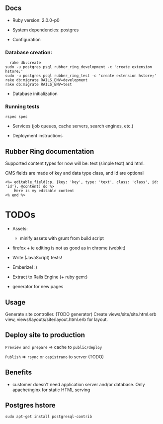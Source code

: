 ## Docs

* Ruby version: 2.0.0-p0

* System dependencies: postgres

* Configuration

### Database creation:

	  rake db:create
    sudo -u postgres psql rubber_ring_development -c 'create extension hstore;'
    sudo -u postgres psql rubber_ring_test -c 'create extension hstore;'
    rake db:migrate RAILS_ENV=development
    rake db:migrate RAILS_ENV=test


* Database initialization

### Running tests

    rspec spec

* Services (job queues, cache servers, search engines, etc.)

* Deployment instructions

## Rubber Ring documentation

Supported content types for now will be: text (simple text) and html.

CMS fields are made of key and data type
class, and id are optional

	<%= editable_field(:p, {key: 'key', type: 'text', class: 'class', id: 'id'}, @content) do %>
  		Here is my editable content
	<% end %>


# TODOs
- Assets:
  - minify assets with grunt from build script
- firefox + ie editing is not as good as in chrome (webkit)
- Write (JavaScript) tests!
- Emberize! :)

- Extract to Rails Engine (+ ruby gem:)
- generator for new pages

## Usage

Generate site controller. (TODO generator)
Create views/site/site.html.erb view, views/layouts/site/layout.html.erb for layout.

## Deploy site to production

`Preview and prepare` => cache to `public/deploy`

`Publish` => `rsync` or `capistrano` to server (TODO)

## Benefits

- customer doesn't need application server and/or database. Only apache/nginx for static HTML serving 

## Postgres hstore

    sudo apt-get install postgresql-contrib

